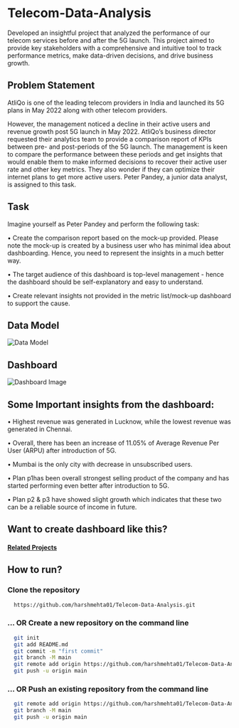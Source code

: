 # Telecom-Data-Analysis
Developed an insightful project that analyzed the performance of our telecom services before and after the 5G launch. This project aimed to provide key stakeholders with a comprehensive and intuitive tool to track performance metrics, make data-driven decisions, and drive business growth.

## Problem Statement
AtliQo is one of the leading telecom providers in India and launched its 5G plans in May 2022 along with other telecom providers.

However, the management noticed a decline in their active users and revenue growth post 5G launch in May 2022. AtliQo’s business director requested their analytics team to provide a comparison report of KPIs between pre- and post-periods of the 5G launch. The management is keen to compare the performance between these periods and get insights that would enable them to make informed decisions to recover their active user rate and other key metrics. They also wonder if they can optimize their internet plans to get more active users.  Peter Pandey, a junior data analyst, is assigned to this task.

## Task
Imagine yourself as Peter Pandey and perform the following task:

•	Create the comparison report based on the mock-up provided. Please note the mock-up is created by a business user who has minimal idea about dashboarding. Hence, you need to represent the insights in a much better way.

•	The target audience of this dashboard is top-level management - hence the dashboard should be self-explanatory and easy to understand.

•	Create relevant insights not provided in the metric list/mock-up dashboard to support the cause.

## Data Model
![Data Model](https://github.com/harshmehta01/Telecom-Data-Analysis/assets/97782632/48955ce8-df32-4107-b227-788089d87d56)

## Dashboard
![Dashboard Image](https://github.com/harshmehta01/Telecom-Data-Analysis/assets/97782632/117e7573-6023-42c8-a261-18afa965ddd1)

## Some Important insights from the dashboard:
•	Highest revenue was generated in Lucknow, while the lowest revenue was generated in Chennai.

•	Overall, there has been an increase of 11.05% of Average Revenue Per User (ARPU) after introduction of 5G.

•	Mumbai is the only city with decrease in unsubscribed users.

•	Plan p1has been overall strongest selling product of the company and has started performing even better after introduction to 5G.

•	Plan p2 & p3 have showed slight growth which indicates that these two can be a reliable source of income in future.

## Want to create dashboard like this?
#### [Related Projects](https://codebasics.io/resources)

## How to run?
### Clone the repository
```bash
  https://github.com/harshmehta01/Telecom-Data-Analysis.git
```
### ... OR Create a new repository on the command line
```bash
  git init
  git add README.md
  git commit -m "first commit"
  git branch -M main
  git remote add origin https://github.com/harshmehta01/Telecom-Data-Analysis.git
  git push -u origin main
```
### ... OR Push an existing repository from the command line
```bash
  git remote add origin https://github.com/harshmehta01/Telecom-Data-Analysis.git
  git branch -M main
  git push -u origin main
```
